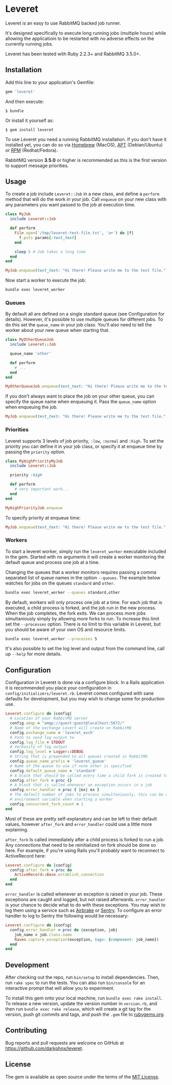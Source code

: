 # Leveret

Leveret is an easy to use RabbitMQ backed job runner.

It's designed specifically to execute long running jobs (multiple hours) while allowing the applicatioin to be
restarted with no adverse effects on the currently running jobs.

Leveret has been tested with Ruby 2.2.3+ and RabbitMQ 3.5.0+.

## Installation

Add this line to your application's Gemfile:

```ruby
gem 'leveret'
```

And then execute:

    $ bundle

Or install it yourself as:

    $ gem install leveret

To use Leveret you need a running RabbitMQ installation. If you don't have it installed yet, you can do so via
[Homebrew](https://www.rabbitmq.com/install-homebrew.html) (MacOS), [APT](https://www.rabbitmq.com/install-debian.html)
(Debian/Ubuntu) or [RPM](https://www.rabbitmq.com/install-rpm.html) (Redhat/Fedora).

RabbitMQ version **3.5.0** or higher is recommended as this is the first version to support message priorities.

## Usage

To create a job include `Leveret::Job` in a new class, and define a `perform` method that will do the work in
your job. Call `enqueue` on your new class with any parameters you want passed to the job at execution time.

```ruby
class MyJob
  include Leveret::Job

  def perform
    File.open('/tmp/leveret-test-file.txt', 'a+') do |f|
      f.puts params[:test_text]
    end

    sleep 5 # Job takes a long time
  end
end

MyJob.enqueue(test_text: "Hi there! Please write me to the test file.")
```

Now start a worker to execute the job:

```bash
bundle exec leveret_worker
```

### Queues

By default all are defined on a single standard queue (see Configuration for details). However, it's possible to use
multiple queues for different jobs. To do this set the `queue_name` in your job class. You'll also need to tell the
worker about your new queue when starting that.

```ruby
class MyOtherQueueJob
  include Leveret::Job

  queue_name 'other'

  def perform
    # ...
  end
end

MyOtherQueueJob.enqueue(test_text: "Hi there! Please write me to the test file.")
```

If you don't always want to place the job on your other queue, you can specify the queue name when enqueuing it. Pass
the `queue_name` option when enqueuing the job.

```ruby
MyJob.enqueue(test_text: "Hi there! Please write me to the test file.", queue_name: 'other')
```

### Priorities

Leveret supports 3 levels of job priority, `:low`, `:normal` and `:high`. To set the priority you can define it in your
job class, or specify it at enqueue time by passing the `priority` option.

```ruby
class MyHighPriorityMyJob
  include Leveret::Job

  priority :high

  def perform
    # very important work...
  end
end

MyHighPriorityJob.enqueue
```

To specify priority at enqueue time:

```ruby
MyJob.enqueue(test_text: "Hi there! Please write me to the test file.", priority: :high)
```

### Workers

To start a leveret worker, simply run the `leveret_worker` executable included in the gem. Started with no arguments it
will create a worker monitoring the default queue and process one job at a time.

Changing the queues that a worker monitors requires passing a comma separated list of queue names in the option
`--queues`. The example below watches for jobs on the queues `standard` and `other`.

```bash
bundle exec leveret_worker --queues standard,other
```

By default, workers will only process one job at a time. For each job that is executed, a child process is forked, and
the job run in the new process. When the job completes, the fork exits. We can process more jobs simultaniously simply
by allowing more forks to run. To increase this limit set the `--processes` option. There is no limit to
this variable in Leveret, but you should be aware of your own OS and resource limits.

```bash
bundle exec leveret_worker --processes 5
```

It's also possible to set the log level and output from the command line, call up `--help` for more details.

## Configuration

Configuration in Leveret is done via a configure block. In a Rails application it is recommended you place your
configuration in `config/initializers/leveret.rb`. Leveret comes configured with sane defaults for development, but you
may wish to change some for production use.

```ruby
Leveret.configure do |config|
  # Location of your RabbitMQ server
  config.amqp = "amqp://guest:guest@localhost:5672/"
  # Name of the exchange Levert will create on RabbitMQ
  config.exchange_name = 'leveret_exch'
  # Path to send log output to
  config.log_file = STDOUT
  # Verbosity of log output
  config.log_level = Logger::DEBUG
  # String that is prepended to all queues created in RabbitMQ
  config.queue_name_prefix = 'leveret_queue'
  # Name of the queue to use if none other is specified
  config.default_queue_name = 'standard'
  # A block that should be called every time a child fork is created to process a job
  config.after_fork = proc {}
  # A block that is called whenever an exception occurs in a job
  config.error_handler = proc { |ex| ex }
  # The default number of jobs to process simultaniously, this can be overridden by the PROCESSES
  # environment variable when starting a worker
  config.concurrent_fork_count = 1
end
```

Most of these are pretty self-explanatory and can be left to their default values, however `after_fork` and
`error_handler` could use a little more explaining.

`after_fork` Is called immediately after a child process is forked to run a job. Any connections that need to be
reinitialized on fork should be done so here. For example, if you're using Rails you'll probably want to reconnect
to ActiveRecord here:

```ruby
Leveret.configure do |config|
  config.after_fork = proc do
    ActiveRecord::Base.establish_connection
  end
end
```

`error_handler` is called whenever an exception is raised in your job. These exceptions are caught and logged, but not
raised afterwards. `error_handler` is your chance to decide what to do with these exceptions. You may wish to log them
using a service such as [Airbrake](https://airbrake.io/) or [Sentry](https://getsentry.com/welcome/). To configure an
error handler to log to Sentry the following would be necessary:

```ruby
Leveret.configure do |config|
  config.error_handler = proc do |exception, job|
    job_name = job.class.name
    Raven.capture_exception(exception, tags: {component: job_name})
  end
end
```

## Development

After checking out the repo, run `bin/setup` to install dependencies. Then, run `rake spec` to run the tests. You can also run `bin/console` for an interactive prompt that will allow you to experiment.

To install this gem onto your local machine, run `bundle exec rake install`. To release a new version, update the version number in `version.rb`, and then run `bundle exec rake release`, which will create a git tag for the version, push git commits and tags, and push the `.gem` file to [rubygems.org](https://rubygems.org).

## Contributing

Bug reports and pull requests are welcome on GitHub at https://github.com/darkphnx/leveret.


## License

The gem is available as open source under the terms of the [MIT License](http://opensource.org/licenses/MIT).


